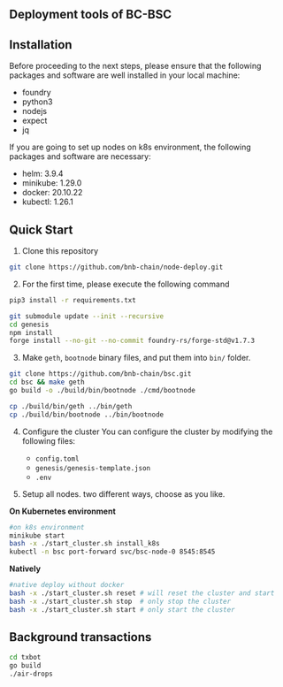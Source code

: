 ## Deployment tools of BC-BSC

## Installation

Before proceeding to the next steps, please ensure that the following packages and software are well installed in your local machine: 
- foundry
- python3
- nodejs
- expect
- jq

If you are going to set up nodes on k8s environment, the following packages and software are necessary:
- helm: 3.9.4
- minikube: 1.29.0
- docker: 20.10.22
- kubectl: 1.26.1


## Quick Start
1. Clone this repository
```bash
git clone https://github.com/bnb-chain/node-deploy.git
```

2. For the first time, please execute the following command
```bash
pip3 install -r requirements.txt

git submodule update --init --recursive
cd genesis
npm install
forge install --no-git --no-commit foundry-rs/forge-std@v1.7.3
```

3. Make `geth`, `bootnode` binary files, and put them into `bin/` folder.
```bash
git clone https://github.com/bnb-chain/bsc.git
cd bsc && make geth
go build -o ./build/bin/bootnode ./cmd/bootnode

cp ./build/bin/geth ../bin/geth
cp ./build/bin/bootnode ../bin/bootnode
```

4. Configure the cluster
  You can configure the cluster by modifying the following files:
   - `config.toml`
   - `genesis/genesis-template.json`
   - `.env`

5. Setup all nodes.
two different ways, choose as you like.

**On Kubernetes environment**
```bash
#on k8s environment
minikube start
bash -x ./start_cluster.sh install_k8s
kubectl -n bsc port-forward svc/bsc-node-0 8545:8545
```

**Natively**
```bash
#native deploy without docker
bash -x ./start_cluster.sh reset # will reset the cluster and start
bash -x ./start_cluster.sh stop  # only stop the cluster
bash -x ./start_cluster.sh start # only start the cluster
```

## Background transactions
```bash
cd txbot
go build
./air-drops
```